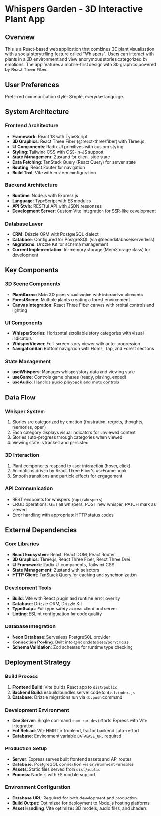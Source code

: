 # Whispers Garden - 3D Interactive Plant App

## Overview

This is a React-based web application that combines 3D plant visualization with a social storytelling feature called "Whispers". Users can interact with plants in a 3D environment and view anonymous stories categorized by emotions. The app features a mobile-first design with 3D graphics powered by React Three Fiber.

## User Preferences

Preferred communication style: Simple, everyday language.

## System Architecture

### Frontend Architecture
- **Framework**: React 18 with TypeScript
- **3D Graphics**: React Three Fiber (@react-three/fiber) with Three.js
- **UI Components**: Radix UI primitives with custom styling
- **Styling**: Tailwind CSS with CSS-in-JS support
- **State Management**: Zustand for client-side state
- **Data Fetching**: TanStack Query (React Query) for server state
- **Routing**: React Router for navigation
- **Build Tool**: Vite with custom configuration

### Backend Architecture
- **Runtime**: Node.js with Express.js
- **Language**: TypeScript with ES modules
- **API Style**: RESTful API with JSON responses
- **Development Server**: Custom Vite integration for SSR-like development

### Database Layer
- **ORM**: Drizzle ORM with PostgreSQL dialect
- **Database**: Configured for PostgreSQL (via @neondatabase/serverless)
- **Migrations**: Drizzle Kit for schema management
- **Current Implementation**: In-memory storage (MemStorage class) for development

## Key Components

### 3D Scene Components
- **PlantScene**: Main 3D plant visualization with interactive elements
- **ForestScene**: Multiple plants creating a forest environment
- **Canvas Integration**: React Three Fiber canvas with orbital controls and lighting

### UI Components
- **WhisperStories**: Horizontal scrollable story categories with visual indicators
- **WhisperViewer**: Full-screen story viewer with auto-progression
- **NavigationBar**: Bottom navigation with Home, Tap, and Forest sections

### State Management
- **useWhispers**: Manages whisper/story data and viewing state
- **useGame**: Controls game phases (ready, playing, ended)
- **useAudio**: Handles audio playback and mute controls

## Data Flow

### Whisper System
1. Stories are categorized by emotion (frustration, regrets, thoughts, memories, open)
2. Each category displays visual indicators for unviewed content
3. Stories auto-progress through categories when viewed
4. Viewing state is tracked and persisted

### 3D Interaction
1. Plant components respond to user interaction (hover, click)
2. Animations driven by React Three Fiber's useFrame hook
3. Smooth transitions and particle effects for engagement

### API Communication
- REST endpoints for whispers (`/api/whispers`)
- CRUD operations: GET all whispers, POST new whisper, PATCH mark as viewed
- Error handling with appropriate HTTP status codes

## External Dependencies

### Core Libraries
- **React Ecosystem**: React, React DOM, React Router
- **3D Graphics**: Three.js, React Three Fiber, React Three Drei
- **UI Framework**: Radix UI components, Tailwind CSS
- **State Management**: Zustand with selectors
- **HTTP Client**: TanStack Query for caching and synchronization

### Development Tools
- **Build**: Vite with React plugin and runtime error overlay
- **Database**: Drizzle ORM, Drizzle Kit
- **TypeScript**: Full type safety across client and server
- **Linting**: ESLint configuration for code quality

### Database Integration
- **Neon Database**: Serverless PostgreSQL provider
- **Connection Pooling**: Built into @neondatabase/serverless
- **Schema Validation**: Zod schemas for runtime type checking

## Deployment Strategy

### Build Process
1. **Frontend Build**: Vite builds React app to `dist/public`
2. **Backend Build**: esbuild bundles server code to `dist/index.js`
3. **Database**: Drizzle migrations run via `db:push` command

### Development Environment
- **Dev Server**: Single command (`npm run dev`) starts Express with Vite integration
- **Hot Reload**: Vite HMR for frontend, tsx for backend auto-restart
- **Database**: Environment variable `DATABASE_URL` required

### Production Setup
- **Server**: Express serves built frontend assets and API routes
- **Database**: PostgreSQL connection via environment variables
- **Assets**: Static files served from `dist/public`
- **Process**: Node.js with ES module support

### Environment Configuration
- **Database URL**: Required for both development and production
- **Build Output**: Optimized for deployment to Node.js hosting platforms
- **Asset Handling**: Vite optimizes 3D models, audio files, and shaders